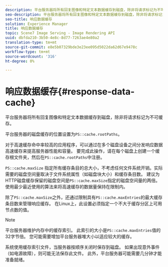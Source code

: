 ```yaml
---
description: 平台服务器将所有回复图像和特定文本数据缓存到磁盘，除非将请求标记为不可缓存。
seo-description: 平台服务器将所有回复图像和特定文本数据缓存到磁盘，除非将请求标记为不可缓存。
seo-title: 响应数据缓存
solution: Experience Manager
title: 响应数据缓存
topic: Scene7 Image Serving - Image Rendering API
uuid: dbfda210-3b50-4e8c-8d77-7263ae4e80a2
translation-type: tm+mt
source-git-commit: e8e5b07329bde3e23ee095d5022da62d67e9478c
workflow-type: tm+mt
source-wordcount: '316'
ht-degree: 0%

---
```



# 响应数据缓存{#response-data-cache}

平台服务器将所有回复图像和特定文本数据缓存到磁盘，除非将请求标记为不可缓存。

平台服务器的磁盘缓存的位置设置为`PS::cache.rootPaths`。

对于高速缓存命中率较高的应用程序，可以通过在多个磁盘设备之间分发响应数据高速缓存来提高服务器性能和容量。 要完成此操作，请在每个磁盘上创建一个缓存根文件夹，然后在`PS::cache.rootPaths`中注册。

`PS::cache.maxSize` 指定所有缓存条目的总大小，不考虑任何文件系统开销。实际需要的磁盘空间量取决于文件系统属性（如磁盘块大小）和缓存条目数。 建议为HTTP磁盘缓存保留的磁盘空间是`PS::cache.maxSize`指定的磁盘空间量的两倍。 使用最少最近使用的算法来将高速缓存的数据量保持在限制内。

除了`PS::cache.maxSize`之外，还通过限制具有`PS::cache.maxEntries`的最大缓存条目数来管理响应缓存。 在Linux上，此设置必须指定一个不大于缓存分区上可用节点数的值。

>[!NOTE]
>
>平台服务器维护内存中的缓存索引。 此索引的大小是`PS::cache.maxEntries`值的32字节倍。 您可能需要增加平台服务器堆大小以适应较大的缓存。

系统使用缓存索引文件，当服务器按顺序关闭时保存到磁盘。 如果出现意外事件（如电源故障），则可能无法保存此文件。 此外，平台服务器可能需要几分钟才能准备就绪。
